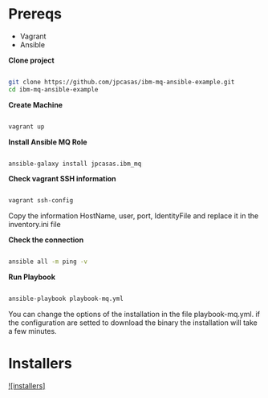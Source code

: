 # Prereqs

- Vagrant
- Ansible

**Clone project**

```bash

git clone https://github.com/jpcasas/ibm-mq-ansible-example.git
cd ibm-mq-ansible-example

```

**Create Machine**

```bash

vagrant up 

```

**Install Ansible MQ Role**

```bash

ansible-galaxy install jpcasas.ibm_mq


```

**Check vagrant SSH information**

```bash

vagrant ssh-config

```

Copy the information HostName, user, port, IdentityFile and replace it in the inventory.ini file

**Check the connection**

```bash

ansible all -m ping -v

```

**Run Playbook**

```bash

ansible-playbook playbook-mq.yml

```

You can change the options of the installation in the file playbook-mq.yml. if the configuration are setted to download the binary the installation will take a few minutes.


# Installers

[![installers]](installer/README.md)
